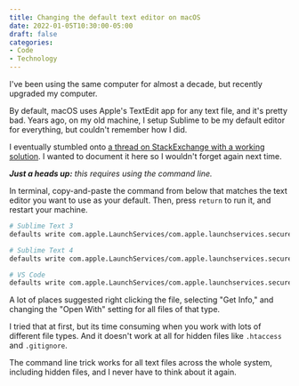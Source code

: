 ```yaml
---
title: Changing the default text editor on macOS
date: 2022-01-05T10:30:00-05:00
draft: false
categories:
- Code
- Technology
---
```


I've been using the same computer for almost a decade, but recently upgraded my computer.

By default, macOS uses Apple's TextEdit app for any text file, and it's pretty bad. Years ago, on my old machine, I setup Sublime to be my default editor for everything, but couldn't remember how I did.

I eventually stumbled onto [a thread on StackExchange with a working solution](https://apple.stackexchange.com/questions/123833/replace-text-edit-as-the-default-text-editor/123834#123834). I wanted to document it here so I wouldn't forget again next time.

_**Just a heads up:** this requires using the command line._

In terminal, copy-and-paste the command from below that matches the text editor you want to use as your default. Then, press `return` to run it, and restart your machine.

```bash
# Sublime Text 3
defaults write com.apple.LaunchServices/com.apple.launchservices.secure LSHandlers -array-add '{LSHandlerContentType=public.plain-text;LSHandlerRoleAll=com.sublimetext.3;}'

# Sublime Text 4
defaults write com.apple.LaunchServices/com.apple.launchservices.secure LSHandlers -array-add '{LSHandlerContentType=public.plain-text;LSHandlerRoleAll=com.sublimetext.4;}'

# VS Code
defaults write com.apple.LaunchServices/com.apple.launchservices.secure LSHandlers -array-add '{LSHandlerContentType=public.plain-text;LSHandlerRoleAll=com.microsoft.VSCode;}'
```

A lot of places suggested right clicking the file, selecting "Get Info," and changing the "Open With" setting for all files of that type.

I tried that at first, but its time consuming when you work with lots of different file types. And it doesn't work at all for hidden files like `.htaccess` and `.gitignore`.

The command line trick works for all text files across the whole system, including hidden files, and I never have to think about it again.
